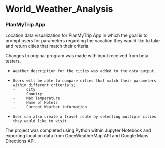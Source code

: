 # World_Weather_Analysis

### **PlanMyTrip App** ###

Location data visualization for PlanMyTrip App in which the goal is to prompt users for parameters regarding the vacation they would like to take and return cities that match their criteria. 

Changes to original program was made with input received from beta testers. 
-     Weather description for the cities was added to the data output.
-     Users will be able to compare cities that match their parameters within different criteria’s;
      -     City
      -     Country
      -     Max Temperature
      -     Name of Hotels
      -     Current Weather information 
-     User can also create a travel route by selecting multiple cities they would like to visit. 

The project was completed using Python within Jupyter Notebook and exporting location data from OpenWeatherMap API and Google Maps Directions API.
